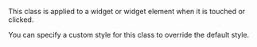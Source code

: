 <!--shortDescription-->
This class is applied to a widget or widget element when it is touched or clicked.
<!--/shortDescription-->

<!--fullDescription-->
You can specify a custom style for this class to override the default style.
<!--/fullDescription-->

<!--handmade-->
<!--/handmade-->